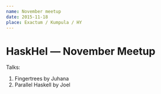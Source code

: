 ```yaml
---
name: November meetup
date: 2015-11-18
place: Exactum / Kumpula / HY
---
```


# HaskHel &mdash; November Meetup

Talks:

1. Fingertrees by Juhana
2. Parallel Haskell by Joel
